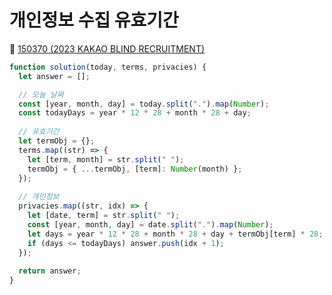 # 개인정보 수집 유효기간
🔗 <a href="https://school.programmers.co.kr/learn/courses/30/lessons/150370">150370 (2023 KAKAO BLIND RECRUITMENT)</a>

```javascript
function solution(today, terms, privacies) {
  let answer = [];

  // 오늘 날짜
  const [year, month, day] = today.split(".").map(Number);
  const todayDays = year * 12 * 28 + month * 28 + day;
  
  // 유효기간
  let termObj = {};
  terms.map((str) => {
    let [term, month] = str.split(" ");
    termObj = { ...termObj, [term]: Number(month) };
  });
  
  // 개인정보
  privacies.map((str, idx) => {
    let [date, term] = str.split(" ");
    const [year, month, day] = date.split(".").map(Number);
    let days = year * 12 * 28 + month * 28 + day + termObj[term] * 28;
    if (days <= todayDays) answer.push(idx + 1);
  });
  
  return answer;
}
```
